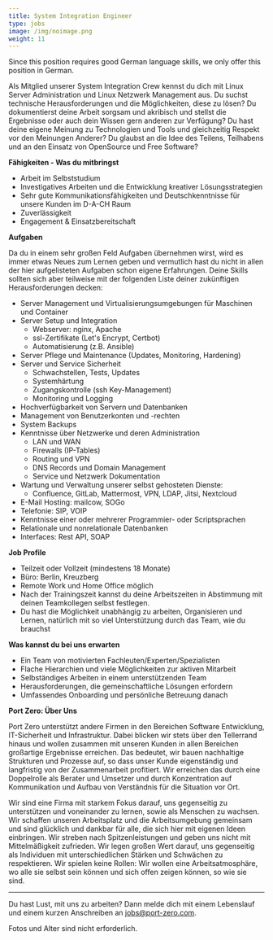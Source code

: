 ```yaml
---
title: System Integration Engineer
type: jobs
image: /img/noimage.png
weight: 11
---
```


Since this position requires good German language skills, we only offer this position in German.

Als Mitglied unserer System Integration Crew kennst du dich mit Linux Server Administration und
Linux Netzwerk Management aus. Du suchst technische Herausforderungen und die Möglichkeiten, diese
zu lösen? Du dokumentierst deine Arbeit sorgsam und akribisch und stellst die Ergebnisse oder auch
dein Wissen gern anderen zur Verfügung? Du hast deine eigene Meinung zu Technologien und Tools und
gleichzeitig Respekt vor den Meinungen Anderer? Du glaubst an die Idee des Teilens, Teilhabens und
an den Einsatz von OpenSource und Free Software?


**Fähigkeiten - Was du mitbringst**

- Arbeit im Selbststudium
- Investigatives Arbeiten und die Entwicklung kreativer Lösungsstrategien
- Sehr gute Kommunikationsfähigkeiten und Deutschkenntnisse für unsere Kunden im D-A-CH Raum
- Zuverlässigkeit
- Engagement & Einsatzbereitschaft


**Aufgaben**

Da du in einem sehr großen Feld Aufgaben übernehmen wirst, wird es immer etwas Neues zum Lernen
geben und vermutlich hast du nicht in allen der hier aufgelisteten Aufgaben schon eigene
Erfahrungen. Deine Skills sollten sich aber teilweise mit der folgenden Liste deiner zukünftigen
Herausforderungen decken:

- Server Management und Virtualisierungsumgebungen für Maschinen und Container
- Server Setup und Integration
    - Webserver: nginx, Apache
    - ssl-Zertifikate (Let's Encrypt, Certbot)
    - Automatisierung (z.B. Ansible)
- Server Pflege und Maintenance (Updates, Monitoring, Hardening)
- Server und Service Sicherheit
    - Schwachstellen, Tests, Updates
    - Systemhärtung
    - Zugangskontrolle (ssh Key-Management)
    - Monitoring und Logging
- Hochverfügbarkeit von Servern und Datenbanken
- Management von Benutzerkonten und -rechten
- System Backups
- Kenntnisse über Netzwerke und deren Administration
    - LAN und WAN
    - Firewalls (IP-Tables)
    - Routing und VPN
    - DNS Records und Domain Management
    - Service und Netzwerk Dokumentation
- Wartung und Verwaltung unserer selbst gehosteten Dienste:
    - Confluence, GitLab, Mattermost, VPN, LDAP, Jitsi, Nextcloud
- E-Mail Hosting: mailcow, SOGo
- Telefonie:  SIP, VOIP
- Kenntnisse einer oder mehrerer Programmier- oder Scriptsprachen
- Relationale und nonrelationale Datenbanken
- Interfaces: Rest API, SOAP


**Job Profile**

- Teilzeit oder Vollzeit (mindestens 18 Monate)
- Büro: Berlin, Kreuzberg
- Remote Work und Home Office möglich
- Nach der Trainingszeit kannst du deine Arbeitszeiten in Abstimmung mit deinen Teamkollegen selbst festlegen.
- Du hast die Möglichkeit unabhängig zu arbeiten, Organisieren und Lernen, natürlich mit so viel Unterstützung durch das Team, wie du brauchst


**Was kannst du bei uns erwarten**

- Ein Team von motivierten Fachleuten/Experten/Spezialisten
- Flache Hierarchien und viele Möglichkeiten zur aktiven Mitarbeit
- Selbständiges Arbeiten in einem unterstützenden Team
- Herausforderungen, die gemeinschaftliche Lösungen erfordern
- Umfassendes Onboarding und persönliche Betreuung danach


**Port Zero: Über Uns**

Port Zero unterstützt andere Firmen in den Bereichen Software Entwicklung, IT-Sicherheit und
Infrastruktur. Dabei blicken wir stets über den Tellerrand hinaus und wollen zusammen mit unseren
Kunden in allen Bereichen großartige Ergebnisse erreichen. Das bedeutet, wir bauen nachhaltige
Strukturen und Prozesse auf, so dass unser Kunde eigenständig und langfristig von der Zusammenarbeit
profitiert. Wir erreichen das durch eine Doppelrolle als Berater und Umsetzer und durch
Konzentration auf Kommunikation und Aufbau von Verständnis für die Situation vor Ort.

Wir sind eine Firma mit starkem Fokus darauf, uns gegenseitig zu unterstützen und voneinander zu
lernen, sowie als Menschen zu wachsen. Wir schaffen unseren Arbeitsplatz und die Arbeitsumgebung
gemeinsam und sind glücklich und dankbar für alle, die sich hier mit eigenen Ideen einbringen. Wir
streben nach Spitzenleistungen und geben uns nicht mit Mittelmäßigkeit zufrieden. Wir legen großen
Wert darauf, uns gegenseitig als Individuen mit unterschiedlichen Stärken und Schwächen zu
respektieren. Wir spielen keine Rollen: Wir wollen eine Arbeitsatmosphäre, wo alle sie selbst sein
können und sich offen zeigen können, so wie sie sind.

---
Du hast Lust, mit uns zu arbeiten? Dann melde dich mit einem Lebenslauf und einem kurzen Anschreiben
an jobs@port-zero.com.

Fotos und Alter sind nicht erforderlich. 
